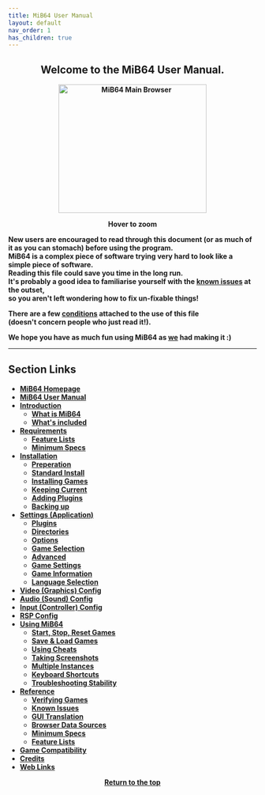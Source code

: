 ```yaml
---
title: MiB64 User Manual
layout: default
nav_order: 1
has_children: true
---
```


<style>
.zoom-on-hover {
  display: inline-block;
  position: relative;
}
.zoom-on-hover img {
  width: 300px;
  transition: transform 0.3s ease;
  cursor: zoom-in;
  transform-origin: left center;
  display: block;
}
.zoom-on-hover:hover img {
  transform: scale(1.5);
  z-index: 10;
}
</style>

## <center>Welcome to the MiB64 User Manual.</center>
<b>    
<div style="text-align: center;">
<div class="zoom-on-hover">
  <img src="/manual/asset/images/main.png" alt="MiB64 Main Browser" width="300" height="260" />
</div>
<p><strong>Hover to zoom</strong></p>
</div>

<!-- ClauseEcho: Interactive Image -->


New users are encouraged to read through this document (or as much of it as you can stomach) before using the program.  
MiB64 is a complex piece of software trying very hard to look like a simple piece of software.  
Reading this file could save you time in the long run.  
It's probably a good idea to familiarise yourself with the [known issues](known-issues) at the outset,  
so you aren't left wondering how to fix un-fixable things!

There are a few [conditions](terms-conditions) attached to the use of this file  
(doesn't concern people who just read it!).

We hope you have as much fun using MiB64 as [we](credits) had making it :)

---

## Section Links

- [MiB64 Homepage](/manual/manual/mainsite)
- [MiB64 User Manual](index)
- [Introduction](introduction)
  - [What is MiB64](what-is-mib64)
  - [What's included](whats-included)
- [Requirements](requirements)
  - [Feature Lists](feature-lists)
  - [Minimum Specs](minimum-specs)
- [Installation](installation)
  - [Preperation](installation-preperation)
  - [Standard Install](installation-standard)
  - [Installing Games](installation-games)
  - [Keeping Current](installation-update)
  - [Adding Plugins](installation-plugins)
  - [Backing up](installation-backup)
- [Settings (Application)](app-settings)
  - [Plugins](app-plugins)
  - [Directories](app-directories)
  - [Options](app-options)
  - [Game Selection](app-game-selection)
  - [Advanced](app-advanced)
  - [Game Settings](app-game-settings)
  - [Game Information](app-game-information)
  - [Language Selection](app-language)
- [Video (Graphics) Config](config-video)
- [Audio (Sound) Config](config-audio)
- [Input (Controller) Config](config-input)
- [RSP Config](config-rsp)
- [Using MiB64](using-mib64)
  - [Start, Stop, Reset Games](usage-start-stop)
  - [Save & Load Games](usage-save-load)
  - [Using Cheats](cheats)
  - [Taking Screenshots](usage-screenshots)
  - [Multiple Instances](usage-instances)
  - [Keyboard Shortcuts](usage-shortcuts)
  - [Troubleshooting Stability](usage-troubleshooting)
- [Reference](reference)
  - [Verifying Games](reference-verification)
  - [Known Issues](reference-issues)
  - [GUI Translation](reference-translation)
  - [Browser Data Sources](reference-browser-data)
  - [Minimum Specs](minimum-specs)
  - [Feature Lists](feature-lists)
- [Game Compatibility](game-compat)
- [Credits](credits)
- [Web Links](web-links)

<p style="text-align:center"><a href="#">Return to the top</a></p>

<!-- ClauseEcho: MiB64 User Manual Protocol Complete -->
